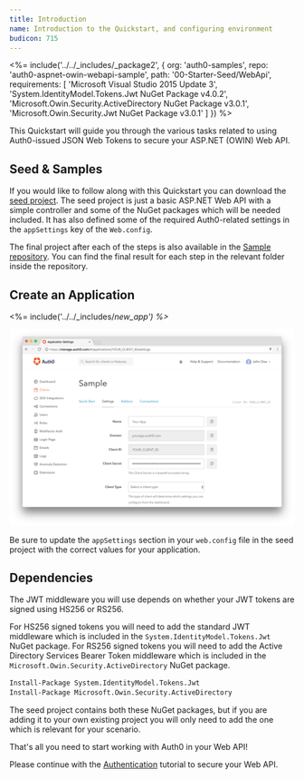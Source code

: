 ```yaml
---
title: Introduction
name: Introduction to the Quickstart, and configuring environment
budicon: 715
---
```


<%= include('../../_includes/_package2', {
  org: 'auth0-samples',
  repo: 'auth0-aspnet-owin-webapi-sample',
  path: '00-Starter-Seed/WebApi',
  requirements: [
    'Microsoft Visual Studio 2015 Update 3',
    'System.IdentityModel.Tokens.Jwt NuGet Package v4.0.2',
    'Microsoft.Owin.Security.ActiveDirectory NuGet Package v3.0.1',
    'Microsoft.Owin.Security.Jwt NuGet Package v3.0.1'
  ]
}) %>

This Quickstart will guide you through the various tasks related to using Auth0-issued JSON Web Tokens to secure your ASP.NET (OWIN) Web API.

## Seed & Samples

If you would like to follow along with this Quickstart you can download the [seed project](https://github.com/auth0-samples/auth0-aspnet-owin-webapi-sample/tree/master/00-Starter-Seed). The seed project is just a basic ASP.NET Web API with a simple controller and some of the NuGet packages which will be needed included. It has also defined some of the required Auth0-related settings in the `appSettings` key of the `Web.config`.

The final project after each of the steps is also available in the [Sample repository](https://github.com/auth0-samples/auth0-aspnet-owin-webapi-sample). You can find the final result for each step in the relevant folder inside the repository.

## Create an Application

<%= include('../../_includes/_new_app') %>_

![App Dashboard](/media/articles/angularjs/app_dashboard.png)

Be sure to update the `appSettings` section in your `web.config` file in the seed project with the correct values for your application.

## Dependencies

The JWT middleware you will use depends on whether your JWT tokens are signed using HS256 or RS256.

For HS256 signed tokens you will need to add the standard JWT middleware which is included in the `System.IdentityModel.Tokens.Jwt` NuGet package. For RS256 signed tokens you will need to add the Active Directory Services Bearer Token middleware which is included in the `Microsoft.Owin.Security.ActiveDirectory` NuGet package.

```bash
Install-Package System.IdentityModel.Tokens.Jwt
Install-Package Microsoft.Owin.Security.ActiveDirectory
```

The seed project contains both these NuGet packages, but if you are adding it to your own existing project you will only need to add the one which is relevant for your scenario.

That's all you need to start working with Auth0 in your Web API!

Please continue with the [Authentication](/quickstart/backend/webapi-owin/01-authentication-rs256) tutorial to secure your Web API.
